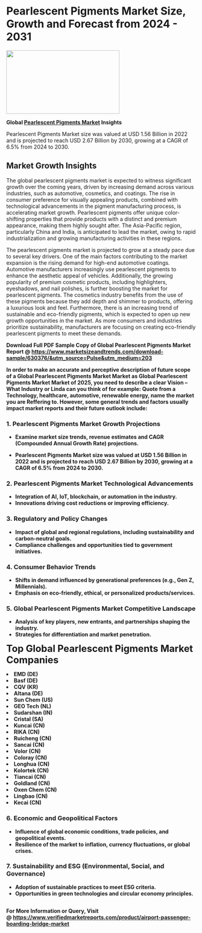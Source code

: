 <H1>Pearlescent Pigments Market Size, Growth and Forecast from 2024 - 2031</H1><img class="aligncenter size-medium wp-image-584254" src="https://thirdeyenews.in/wp-content/uploads/2024/09/Global-Market-Research-300x168.jpeg" alt="" width="300" height="168" /><p><strong>Global&nbsp;<a href="https://www.marketsizeandtrends.com/download-sample/630376/&amp;utm_source=Pulse&amp;utm_medium=203">Pearlescent Pigments Market</a> Insights</strong></p><p>Pearlescent Pigments Market size was valued at USD 1.56 Billion in 2022 and is projected to reach USD 2.67 Billion by 2030, growing at a CAGR of 6.5% from 2024 to 2030.</p><p><h2>Market Growth Insights</h2> <p>The global pearlescent pigments market is expected to witness significant growth over the coming years, driven by increasing demand across various industries, such as automotive, cosmetics, and coatings. The rise in consumer preference for visually appealing products, combined with technological advancements in the pigment manufacturing process, is accelerating market growth. Pearlescent pigments offer unique color-shifting properties that provide products with a distinct and premium appearance, making them highly sought after. The Asia-Pacific region, particularly China and India, is anticipated to lead the market, owing to rapid industrialization and growing manufacturing activities in these regions.</p> <p><strong></strong></p> <p>The pearlescent pigments market is projected to grow at a steady pace due to several key drivers. One of the main factors contributing to the market expansion is the rising demand for high-end automotive coatings. Automotive manufacturers increasingly use pearlescent pigments to enhance the aesthetic appeal of vehicles. Additionally, the growing popularity of premium cosmetic products, including highlighters, eyeshadows, and nail polishes, is further boosting the market for pearlescent pigments. The cosmetics industry benefits from the use of these pigments because they add depth and shimmer to products, offering a luxurious look and feel. Furthermore, there is an increasing trend of sustainable and eco-friendly pigments, which is expected to open up new growth opportunities in the market. As more consumers and industries prioritize sustainability, manufacturers are focusing on creating eco-friendly pearlescent pigments to meet these demands.</p> <p><strong></p><p><span class=""><strong>Download Full PDF Sample Copy of Global Pearlescent Pigments Market Report</strong> @ <a href="https://www.marketsizeandtrends.com/download-sample/630376/&amp;utm_source=Pulse&amp;utm_medium=203" target="_blank">https://www.marketsizeandtrends.com/download-sample/630376/&amp;utm_source=Pulse&amp;utm_medium=203</a></span></p><p>In order to make an accurate and perceptive description of future scope of a Global&nbsp;Pearlescent Pigments Market Market as Global&nbsp;Pearlescent Pigments Market Market of 2025, you need to describe a clear Vision &ndash; What Industry or Linda can you think of for example: Quote from a Technology, healthcare, automotive, renewable energy, name the market you are Reffering to. However, some general trends and factors usually impact market reports and their future outlook include:</p><h3>1.&nbsp;<strong>Pearlescent Pigments Market Growth Projections</strong></h3><ul><li>Examine market size trends, revenue estimates and CAGR (Compounded Annual Growth Rate) projections.</li><li><p>Pearlescent Pigments Market size was valued at USD 1.56 Billion in 2022 and is projected to reach USD 2.67 Billion by 2030, growing at a CAGR of 6.5% from 2024 to 2030.</p></li></ul><h3>2.&nbsp;<strong>Pearlescent Pigments Market Technological Advancements</strong></h3><ul><li>Integration of AI, IoT, blockchain, or automation in the industry.</li><li>Innovations driving cost reductions or improving efficiency.</li></ul><h3>3.&nbsp;<strong>Regulatory and Policy Changes</strong></h3><ul><li>Impact of global and regional regulations, including sustainability and carbon-neutral goals.</li><li>Compliance challenges and opportunities tied to government initiatives.</li></ul><h3>4.&nbsp;<strong>Consumer Behavior Trends</strong></h3><ul><li>Shifts in demand influenced by generational preferences (e.g., Gen Z, Millennials).</li><li>Emphasis on eco-friendly, ethical, or personalized products/services.</li></ul><h3>5.&nbsp;<strong>Global Pearlescent Pigments Market Competitive Landscape</strong></h3><ul><li>Analysis of key players, new entrants, and partnerships shaping the industry.</li><li>Strategies for differentiation and market penetration.</li></ul><p data-pm-slice="1 1 []"><span style="color: inherit; font-family: inherit; font-size: 25px;">Top Global Pearlescent Pigments Market Companies</span></p><div class="" data-test-id=""><p><li> EMD (DE)</li><li> Basf (DE)</li><li> CQV (KR)</li><li> Altana (DE)</li><li> Sun Chem (US)</li><li> GEO Tech (NL)</li><li> Sudarshan (IN)</li><li> Cristal (SA)</li><li> Kuncai (CN)</li><li> RIKA (CN)</li><li> Ruicheng (CN)</li><li> Sancai (CN)</li><li> Volor (CN)</li><li> Coloray (CN)</li><li> Longhua (CN)</li><li> Kolortek (CN)</li><li> Tiancai (CN)</li><li> Goldland (CN)</li><li> Oxen Chem (CN)</li><li> Lingbao (CN)</li><li> Kecai (CN)</li></p></div><h3>6.&nbsp;<strong>Economic and Geopolitical Factors</strong></h3><ul><li>Influence of global economic conditions, trade policies, and geopolitical events.</li><li>Resilience of the market to inflation, currency fluctuations, or global crises.</li></ul><h3>7.&nbsp;<strong>Sustainability and ESG (Environmental, Social, and Governance)</strong></h3><ul><li>Adoption of sustainable practices to meet ESG criteria.</li><li>Opportunities in green technologies and circular economy principles.</li></ul><h2><strong style="font-size: 14px;">For More Information or Query, Visit @&nbsp;</strong><a style="background-color: #ffffff; font-size: 14px;" href="https://www.marketsizeandtrends.com/report/pearlescent-pigments-market/" target="_blank">https://www.verifiedmarketreports.com/product/airport-passenger-boarding-bridge-market</a></h2>
